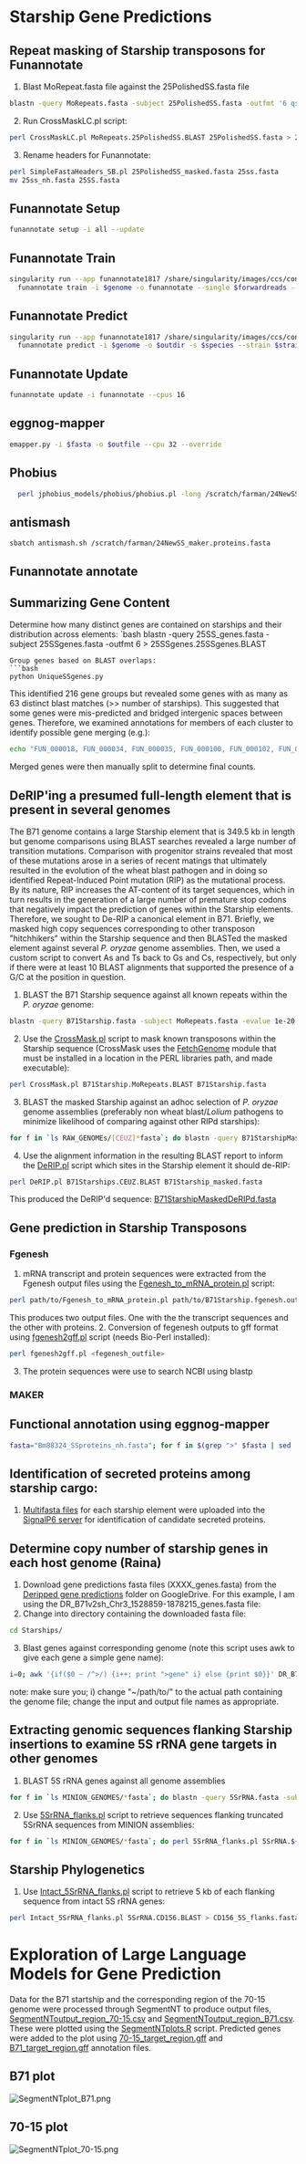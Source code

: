 # Starship Gene Predictions

## Repeat masking of Starship transposons for Funannotate
1. Blast MoRepeat.fasta file against the 25PolishedSS.fasta file
```bash
blastn -query MoRepeats.fasta -subject 25PolishedSS.fasta -outfmt '6 qseqid sseqid qstart qend sstart send btop' > MoRepeats.25PolishedSS.BLAST
```
2. Run CrossMaskLC.pl script:
```bash
perl CrossMaskLC.pl MoRepeats.25PolishedSS.BLAST 25PolishedSS.fasta > 25PolishedSS_masked.fasta
```
3. Rename headers for Funannotate:
```bash
perl SimpleFastaHeaders_SB.pl 25PolishedSS_masked.fasta 25ss.fasta
mv 25ss_nh.fasta 25SS.fasta
```
## Funannotate Setup
```bash
funannotate setup -i all --update
```
## Funannotate Train
```bash
singularity run --app funannotate1817 /share/singularity/images/ccs/conda/amd-conda22-rocky9.sinf \
  funannotate train -i $genome -o funannotate --single $forwardreads --jaccard_clip --species "Pyricularia oryzae" --strain FR13 --cpus 16
```
## Funannotate Predict
```bash
singularity run --app funannotate1817 /share/singularity/images/ccs/conda/amd-conda22-rocky9.sinf \
  funannotate predict -i $genome -o $outdir -s $species --strain $strain --augustus_species magnaporthe_grisea --cpus 16
```
## Funannotate Update
```bash
funannotate update -i funannotate --cpus 16
```
## eggnog-mapper
```bash
emapper.py -i $fasta -o $outfile --cpu 32 --override
```
## Phobius
```bash
  perl jphobius_models/phobius/phobius.pl -long /scratch/farman/24NewSS_maker.proteins.fasta 2>/dev/null > 24NewSSphobius.txt
```
## antismash
```bash
sbatch antismash.sh /scratch/farman/24NewSS_maker.proteins.fasta
```
## Funannotate annotate

## Summarizing Gene Content
Determine how many distinct genes are contained on starships and their distribution across elements:
`bash
blastn -query 25SS_genes.fasta -subject 25SSgenes.fasta -outfmt 6 > 25SSgenes.25SSgenes.BLAST
```
Group genes based on BLAST overlaps:
```bash
python UniqueSSgenes.py
```
This identified 216 gene groups but revealed some genes with as many as 63 distinct blast matches (>> number of starships). This suggested that some genes were mis-predicted and bridged intergenic spaces between genes. Therefore, we examined annotations for members of each cluster to identify possible gene merging (e.g.):
```bash
echo "FUN_000018, FUN_000034, FUN_000035, FUN_000100, FUN_000102, FUN_000104, FUN_000105, FUN_000112, FUN_000128, FUN_000129, FUN_000133, FUN_000137, FUN_000142, FUN_000158, FUN_000159, FUN_000181, FUN_000248, FUN_000249, FUN_000261, FUN_000310, FUN_000314, FUN_000320, FUN_000325, FUN_000329, FUN_000339, FUN_000347, FUN_000348, FUN_000409, FUN_000434, FUN_000435, FUN_000550, FUN_000577, FUN_000606, FUN_000607" | tr -d ' ' | tr ',' '\n' | xargs -I{} grep {} 25SSnewPredict.proteins.emapper.annotations
```
Merged genes were then manually split to determine final counts.
## DeRIP'ing a presumed full-length element that is present in several genomes
The B71 genome contains a large Starship element that is 349.5 kb in length but genome comparisons using BLAST searches revealed a large number of transition mutations. Comparison with progenitor strains revealed that most of these mutations arose in a series of recent matings that ultimately resulted in the evolution of the wheat blast pathogen and in doing so identified Repeat-Induced Point mutation (RIP) as the mutational process. By its nature, RIP increases the AT-content of its target sequences, which in turn results in the generation of a large number of premature stop codons that negatively impact the prediction of genes within the Starship elements. Therefore, we sought to De-RIP a canonical element in B71. Briefly, we masked high copy sequences corresponding to other transposon "hitchhikers" within the Starship sequence and then BLASTed the masked element against several *P. oryzae* genome assemblies. Then, we used a custom script to convert As and Ts back to Gs and Cs, respectively, but only if there were at least 10 BLAST alignments that supported the presence of a G/C at the position in question.

1. BLAST the B71 Starship sequence against all known repeats within the *P. oryzae* genome:
```bash
blastn -query B71Starship.fasta -subject MoRepeats.fasta -evalue 1e-20 -max_target_seqs 20000 -outfmt '6 qseqid sseqid qstart qend sstart send btop' > B71Starship.MoRepeats.BLAST
```
2. Use the [CrossMask.pl](/scripts/CrossMask.pl) script to mask known transposons within the Starship sequence (CrossMask uses the [FetchGenome](scripts/FetchGenome.pm) module that must be installed in a location in the PERL libraries path, and made executable):
```bash
perl CrossMask.pl B71Starship.MoRepeats.BLAST B71Starship.fasta
```
3. BLAST the masked Starship against an adhoc selection of *P. oryzae* genome assemblies (preferably non wheat blast/*Lolium* pathogens to minimize likelihood of comparing against other RIPd starships):
```bash
for f in `ls RAW_GENOMEs/[CEUZ]*fasta`; do blastn -query B71StarshipMasked.fasta -subject $f -evalue 1e-100 -outfmt 0 >> B71Starships.CEUZ.BLAST; done 
```
4. Use the alignment information in the resulting BLAST report to inform the [DeRIP.pl](/scripts/DeRIP.pl) script which sites in the Starship element it should de-RIP:
```bash
perl DeRIP.pl B71Starships.CEUZ.BLAST B71Starship_masked.fasta
```
This produced the DeRIP'd sequence: [B71StarshipMaskedDeRIPd.fasta](/data/B71StarshipMaskedDeRIPd.fasta)

## Gene prediction in Starship Transposons
### Fgenesh
1. mRNA transcript and protein sequences were extracted from the Fgenesh output files using the [Fgenesh_to_mRNA_protein.pl](/scripts/Fgenesh_to_mRNA_protein.pl) script:
```bash
perl path/to/Fgenesh_to_mRNA_protein.pl path/to/B71Starship.fgenesh.out
```
This produces two output files. One with the the transcript sequences and the other with proteins.
2. Conversion of fegenesh outputs to gff format using [fgenesh2gff.pl](/scripts/fgenesh2gff.pl) script (needs Bio-Perl installed):
```bash
perl fgenesh2gff.pl <fegenesh_outfile>
```
3. The protein sequences were use to search NCBI using blastp
### MAKER


## Functional annotation using eggnog-mapper
```bash
fasta="Bm88324_SSproteins_nh.fasta"; for f in $(grep ">" $fasta | sed 's/>//'); do samtools faidx $fasta $f > ${f/:/_}.fasta; singularity run --app eggnogmapper2112 /share/singularity/images/ccs/conda/amd-conda22-rocky9.sinf emapper.py -i ${f/:/_}.fasta -o ${f/:/_} --cpu 8 --override; done
```
## Identification of secreted proteins among starship cargo:

1. [Multifasta files](/data/StarshipFastas/) for each starship element were uploaded into the [SignalP6 server](https://services.healthtech.dtu.dk/service.php?SignalP) for identification of candidate secreted proteins.

## Determine copy number of starship genes in each host genome (Raina)
1. Download gene predictions fasta files (XXXX_genes.fasta) from the [Deripped gene predictions](https://drive.google.com/drive/u/0/folders/10hqhFidG4XRdHH0CA26XTvq_yIwpeguB) folder on GoogleDrive. For this example, I am using the DR_B71v2sh_Chr3_1528859-1878215_genes.fasta file:
2. Change into directory containing the downloaded fasta file:
```bash
cd Starships/
```
3. Blast genes against corresponding genome (note this script uses awk to give each gene a simple gene name):
```bash
i=0; awk '{if($0 ~ /^>/) {i++; print ">gene" i} else {print $0}}' DR_B71v2sh_Chr3_1528859-1878215_genes.fasta | blastn -query - -subject ~/path/to/B71v2sh.fasta -outfmt '6 qseqid sseqid qlen pident length mismatch gapopen qstart qend sstart send evalue score' | sort -k1.5,1n -k2.4,2 -k10,10n > B71v2sh_Chr3_1528859-1878215.B71v2sh.BLAST
```
note: make sure you; i) change "~/path/to/" to the actual path containing the genome file; change the input and output file names as appropriate.

## Extracting genomic sequences flanking Starship insertions to examine 5S rRNA gene targets in other genomes
1. BLAST 5S rRNA genes against all genome assemblies
```bash
for f in `ls MINION_GENOMES/*fasta`; do blastn -query 5SrRNA.fasta -subject $f -outfmt 6 > 5SrRNA.${f/_*/}.BLAST; done
```
2. Use [5SrRNA_flanks.pl](/scripts/5SrRNA_flanks.pl) script to retrieve sequences flanking truncated 5SrRNA sequences from MINION assemblies:
```bash
for f in `ls MINION_GENOMES/*fasta`; do perl 5SrRNA_flanks.pl 5SrRNA.${f/_*/}.BLAST $f >> Truncated_5SrRNA_flanks.fasta; done
```
## Starship Phylogenetics
1. Use [Intact_5SrRNA_flanks.pl](/scripts/Intact_5SrRNA_flanks.pl) script to retrieve 5 kb of each flanking sequence from intact 5S rRNA genes:
```bash
perl Intact_5SrRNA_flanks.pl 5SrRNA.CD156.BLAST > CD156_5S_flanks.fasta
```
# Exploration of Large Language Models for Gene Prediction
Data for the B71 startship and the corresponding region of the 70-15 genome were processed through SegmentNT to produce output files, [SegmentNToutput_region_70-15.csv](/data/SegmentNToutput_region_70-15.csv) and [SegmentNToutput_region_B71.csv](/data/SegmentNToutput_region_B71.csv). These were plotted using the [SegmentNTplots.R](/scripts/SegmentNTplots.R) script. Predicted genes were added to the plot using [70-15_target_region.gff](/data/70-15_target_region.gff) and [B71_target_region.gff](/data/B71_target_region.gff) annotation files.
## B71 plot
![SegmentNTplot_B71.png](/data/SegmentNTplot_B71.png)

## 70-15 plot
![SegmentNTplot_70-15.png](/data/SegmentNTplot_70-15.png)

